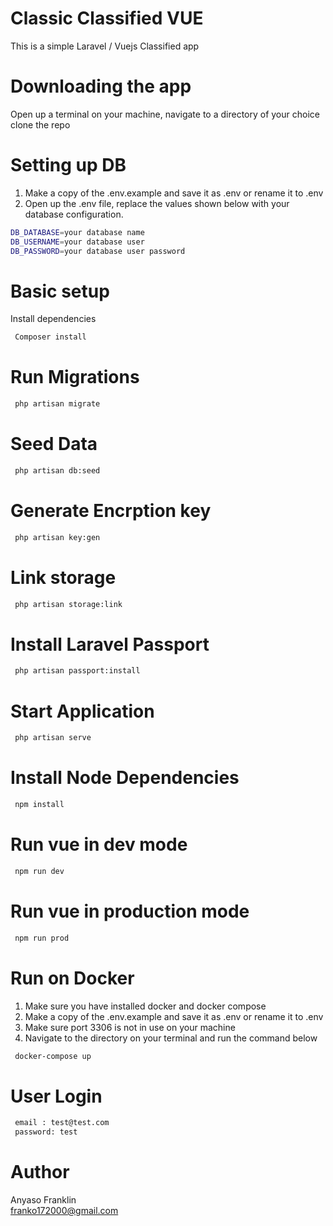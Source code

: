 # Classic Classified VUE
This is a simple Laravel / Vuejs Classified app

# Downloading the app
Open up a terminal on your machine, navigate to a directory of your choice clone the repo


# Setting up DB
1. Make a copy of the .env.example and save it as .env or rename it to .env
2. Open up the .env file, replace the values shown below with your database configuration.
```bash
DB_DATABASE=your database name
DB_USERNAME=your database user
DB_PASSWORD=your database user password

```

# Basic setup
Install dependencies
```bash
 Composer install
```
# Run Migrations
```bash
 php artisan migrate
```
# Seed Data
```bash
 php artisan db:seed
```
# Generate Encrption key
```bash
 php artisan key:gen
```
# Link storage
```bash
 php artisan storage:link
```
# Install Laravel Passport

```bash
 php artisan passport:install
```
# Start Application

```bash
 php artisan serve
```
# Install Node Dependencies
```bash
 npm install
```
# Run vue in dev mode
```bash
 npm run dev
```
# Run vue in production mode
```bash
 npm run prod
```

# Run on Docker
1. Make sure you have installed docker and docker compose
2. Make a copy of the .env.example and save it as .env or rename it to .env
3. Make sure port 3306 is not in use on your machine
4. Navigate to the directory on your terminal and run the command below

```bash
 docker-compose up
``` 

# User Login
```bash
 email : test@test.com
 password: test
``` 

# Author
Anyaso Franklin <br />
franko172000@gmail.com



